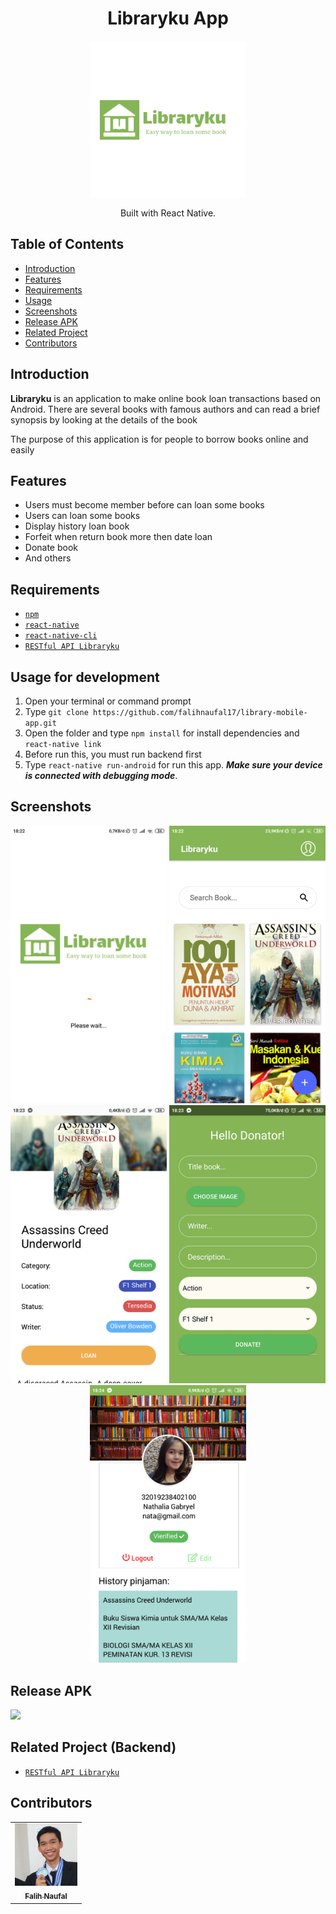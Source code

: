 <h1 align="center">Libraryku App</h1>
<p align="center">
  <img width="250" src="./src/assets/logo/logo.png"/>
</p>
<p align="center">
  Built with React Native.
</p>

## Table of Contents

- [Introduction](#introduction)
- [Features](#features)
- [Requirements](#requirements)
- [Usage](#usage-for-development)
- [Screenshots](#screenshots)
- [Release APK](#release-apk)
- [Related Project](#related-project-backend)
- [Contributors](#contributors)

## Introduction
<b>Libraryku</b> is an application to make online book loan transactions based on Android. There are several books with famous authors and can read a brief synopsis by looking at the details of the book

The purpose of this application is for people to borrow books online and easily

## Features
* Users must become member before can loan some books
* Users can loan some books
* Display history loan book
* Forfeit when return book more then date loan
* Donate book
* And others

## Requirements
* [`npm`](https://www.npmjs.com/get-npm)
* [`react-native`](https://facebook.github.io/react-native/docs/getting-started)
* [`react-native-cli`](https://facebook.github.io/react-native/docs/getting-started)
* [`RESTful API Libraryku`](https://github.com/falihnaufal17/API-library-management.git)

## Usage for development
1. Open your terminal or command prompt
2. Type `git clone https://github.com/falihnaufal17/library-mobile-app.git`
3. Open the folder and type `npm install` for install dependencies and `react-native link`
4. Before run this, you must run backend first
5. Type `react-native run-android` for run this app. ***Make sure your device is connected with debugging mode***.

## Screenshots
<div align="center">
    <img width="250" src="./src/assets/Screenshot_2019-08-30-18-22-14-601_com.applibrary.png">    
    <img width="250" src="./src/assets/Screenshot_2019-08-30-18-22-52-889_com.applibrary.png">
    <img width="250" src="./src/assets/Screenshot_2019-08-30-18-23-49-105_com.applibrary.png">
    <img width="250" src="./src/assets/Screenshot_2019-08-30-18-23-36-473_com.applibrary.png">
    <img width="250" src="./src/assets/Screenshot_2019-08-30-18-24-41-195_com.applibrary.png">
</div>

## Release APK
<a href="https://drive.google.com/file/d/19zPRhLtfwBa1dUhgFKSB8rupZmdOMklT/view?usp=sharing">
  <img src="https://img.shields.io/badge/Download%20on%20the-Google%20Drive-blue.svg?style=popout&logo=google-drive"/>
</a>

## Related Project (Backend)
* [`RESTful API Libraryku`](https://github.com/falihnaufal17/API-library-management.git)

## Contributors
<center>
  <table>
    <tr>
      <td align="center">
        <a href="https://github.com/andreferi3">
          <img width="100" src="./src/assets/IMG_20190526_225658_674.jpg" alt="Andre Feri Saputra"><br/>
          <sub><b>Falih Naufal</b></sub>
        </a>
      </td>
    </tr>
  </table>
</center>
